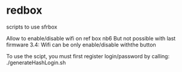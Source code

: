 # redbox
scripts to use sfrbox

Allow to enable/disable wifi on ref box nb6
But not possible with last firmware 3.4: Wifi can be only enable/disable withthe button

To use the scipt, you must first register login/password by calling:
./generateHashLogin.sh <login> <password>
